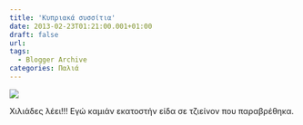 ```yaml
---
title: 'Κυπριακά συσσίτια'
date: 2013-02-23T01:21:00.001+01:00
draft: false
url: 
tags:
  - Blogger Archive
categories: Παλιά
---
```


[![](https://blogger.googleusercontent.com/img/b/R29vZ2xl/AVvXsEi97hP0adNzlrCaXz9_TfcKSgs_BgucQuH-E9mos3Fq06fWyu4ZTuAOe-rWXHRfwRSx_STXoYQQmNJyDXA9JVv5j2Do5Nd4gppHnMJTbRzJvsGTsL97ufBdvDFydt60AHvzmSJzZYb4W6o/s320/sissitio.png)](https://blogger.googleusercontent.com/img/b/R29vZ2xl/AVvXsEi97hP0adNzlrCaXz9_TfcKSgs_BgucQuH-E9mos3Fq06fWyu4ZTuAOe-rWXHRfwRSx_STXoYQQmNJyDXA9JVv5j2Do5Nd4gppHnMJTbRzJvsGTsL97ufBdvDFydt60AHvzmSJzZYb4W6o/s1600/sissitio.png)

  

Χιλιάδες λέει!!! Εγώ καμιάν εκατοστήν είδα σε τζιείνον που παραβρέθηκα.
